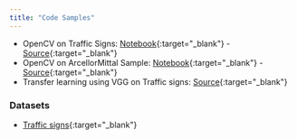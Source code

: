 ```yaml
---
title: "Code Samples"
---
```


- OpenCV on Traffic Signs: [Notebook](code/OpenCV-Trafficsigns.html){:target="_blank"} - [Source](code/OpenCV-Trafficsigns.ipynb){:target="_blank"}
- OpenCV on ArcellorMittal Sample: [Notebook](code/OpenCV-AM.html){:target="_blank"} - [Source](code/OpenCV-AM.ipynb){:target="_blank"}
- Transfer learning using VGG on Traffic signs: [Source](code/tensorflow_vgg.py){:target="_blank"}

### Datasets

- [Traffic signs](code/trafficsign_data/train.zip){:target="_blank"}